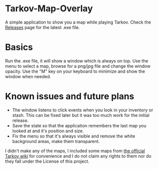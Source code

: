 # Tarkov-Map-Overlay

A simple application to show you a map while playing Tarkov. Check the [Releases](https://github.com/UberSwe/Tarkov-Map-Overlay/releases) page for the latest .exe file.

# Basics

Run the .exe file, it will show a window which is always on top. Use the menu to select a map, browse for a png/jpg file and change the window opacity. Use the "M" key on your keyboard to minimize and show the window when needed.

# Known issues and future plans

 - The window listens to click events when you look in your inventory or stash. This can be fixed later but it was too much work for the initial release.
 - Save the state so that the application remembers the last map you looked at and it's position and size.
 - Fix the menu so that it's always visible and remove the white background areas, make them transparent.
 
 I didn't make any of the maps, I included some maps from [the official Tarkov wiki](https://escapefromtarkov.gamepedia.com/Escape_from_Tarkov_Wiki) for convenience and I do not claim any rights to them nor do they fall under the License of this project.
